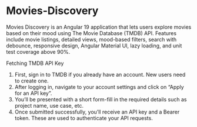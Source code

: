 # Movies-Discovery
Movies Discovery is an Angular 19 application that lets users explore movies based on their mood using The Movie Database (TMDB) API. Features include movie listings, detailed views, mood-based filters, search with debounce, responsive design, Angular Material UI, lazy loading, and unit test coverage above 90%.

Fetching TMDB API Key
1.	First, sign in to TMDB if you already have an account. New users need to create one.
2.	After logging in, navigate to your account settings and click on “Apply for an API key”.
3.	You’ll be presented with a short form-fill in the required details such as project name, use case, etc.
4.	Once submitted successfully, you’ll receive an API key and a Bearer token. These are used to authenticate your API requests.
